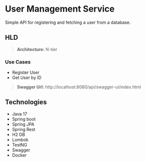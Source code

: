 # User Management Service

Simple API for registering and fetching a user from a database.


HLD 
------

> **Architecture:** N-tier

### Use Cases
	
  - Register User
  - Get User by ID

> **Swagger Url:** http://localhost:8080/api/swagger-ui/index.html

   Technologies
-----
-   Java 17
-   Spring boot
-   Spring JPA
-   Spring Rest
-   H2 DB
-   Lombok
-  TestNG
-  Swagger
-  Docker